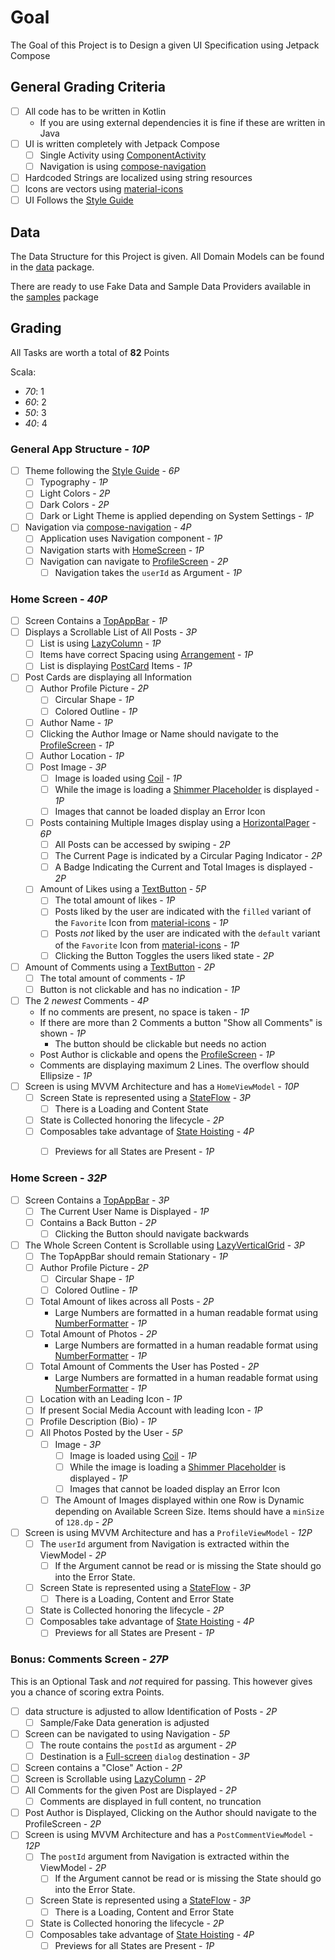 # Goal

The Goal of this Project is to Design a given UI Specification using Jetpack Compose

## General Grading Criteria

- [ ] All code has to be written in Kotlin
    - If you are using external dependencies it is fine if these are written in Java
- [ ] UI is written completely with Jetpack Compose 
    - [ ] Single Activity using [ComponentActivity](https://developer.android.com/reference/androidx/activity/ComponentActivity)
    - [ ] Navigation is using [compose-navigation](https://developer.android.com/jetpack/compose/navigation)
- [ ] Hardcoded Strings are localized using string resources
- [ ] Icons are vectors using [material-icons](https://developer.android.com/reference/kotlin/androidx/compose/material/icons/package-summary)
- [ ] UI Follows the [Style Guide](Styleguide.pdf)

## Data

The Data Structure for this Project is given. All Domain Models can be found in the [data](src/main/java/fhs/mmt/nma/pixie/data/) package.

There are ready to use Fake Data and Sample Data Providers available in the [samples](src/main/java/fhs/mmt/nma/pixie/samples/) package

## Grading

All Tasks are worth a total of **82** Points

Scala:

- *70*: 1
- *60*: 2
- *50*: 3
- *40*: 4

### General App Structure - *10P*

- [ ] Theme following the [Style Guide](Styleguide.pdf) - *6P*
  - [ ] Typography - *1P*
  - [ ] Light Colors - *2P*
  - [ ] Dark Colors - *2P*
  - [ ] Dark or Light Theme is applied depending on System Settings - *1P*
- [ ] Navigation via [compose-navigation](https://developer.android.com/jetpack/compose/navigation) - *4P*
  - [ ] Application uses Navigation component - *1P*
  - [ ] Navigation starts with [HomeScreen](src/main/java/fhs/mmt/nma/pixie/ui/home/HomeScreen.kt) - *1P*
  - [ ] Navigation can navigate to [ProfileScreen](src/main/java/fhs/mmt/nma/pixie/ui/profile/ProfileScreen.kt) - *2P*
    - [ ] Navigation takes the `userId` as Argument - *1P*

### Home Screen - *40P*

- [ ] Screen Contains a [TopAppBar](https://developer.android.com/reference/kotlin/androidx/compose/material3/package-summary#TopAppBar(kotlin.Function0,androidx.compose.ui.Modifier,kotlin.Function0,kotlin.Function1,androidx.compose.foundation.layout.WindowInsets,androidx.compose.material3.TopAppBarColors,androidx.compose.material3.TopAppBarScrollBehavior)) - *1P*
- [ ] Displays a Scrollable List of All Posts - *3P*
  - [ ] List is using [LazyColumn](https://developer.android.com/jetpack/compose/lists) - *1P*
  - [ ] Items have correct Spacing using [Arrangement](https://developer.android.com/jetpack/compose/lists#content-spacing) - *1P*
  - [ ] List is displaying [PostCard](src/main/java/fhs/mmt/nma/pixie/ui/home/PostCard.kt) Items - *1P*
- [ ] Post Cards are displaying all Information
  - [ ] Author Profile Picture - *2P*
    - [ ] Circular Shape - *1P*
    - [ ] Colored Outline - *1P*
  - [ ] Author Name - *1P*
  - [ ] Clicking the Author Image or Name should navigate to the [ProfileScreen](src/main/java/fhs/mmt/nma/pixie/ui/profile/ProfileScreen.kt) - *1P*
  - [ ] Author Location - *1P*
  - [ ] Post Image - *3P*
    - [ ] Image is loaded using [Coil](https://coil-kt.github.io/coil/compose/) - *1P*
    - [ ] While the image is loading a [Shimmer Placeholder](https://google.github.io/accompanist/placeholder/#shimmer) is displayed - *1P*
    - [ ] Images that cannot be loaded display an Error Icon
  - [ ] Posts containing Multiple Images display using a [HorizontalPager](https://developer.android.com/jetpack/compose/layouts/pager) - *6P*
    - [ ] All Posts can be accessed by swiping - *2P*
    - [ ] The Current Page is indicated by a Circular Paging Indicator - *2P*
    - [ ] A Badge Indicating the Current and Total Images is displayed - *2P*
  - [ ] Amount of Likes using a [TextButton](https://developer.android.com/reference/kotlin/androidx/compose/material/package-summary#TextButton(kotlin.Function0,androidx.compose.ui.Modifier,kotlin.Boolean,androidx.compose.foundation.interaction.MutableInteractionSource,androidx.compose.material.ButtonElevation,androidx.compose.ui.graphics.Shape,androidx.compose.foundation.BorderStroke,androidx.compose.material.ButtonColors,androidx.compose.foundation.layout.PaddingValues,kotlin.Function1)) - *5P*
    - [ ] The total amount of likes - *1P*
    - [ ] Posts liked by the user are indicated with the `filled` variant of the `Favorite` Icon from [material-icons](https://developer.android.com/reference/kotlin/androidx/compose/material/icons/package-summary) - *1P*
    - [ ] Posts _not_ liked by the user are indicated with the `default` variant of the `Favorite` Icon from [material-icons](https://developer.android.com/reference/kotlin/androidx/compose/material/icons/package-summary) - *1P*
    - [ ] Clicking the Button Toggles the users liked state - *2P*
- [ ] Amount of Comments using a [TextButton](https://developer.android.com/reference/kotlin/androidx/compose/material/package-summary#TextButton(kotlin.Function0,androidx.compose.ui.Modifier,kotlin.Boolean,androidx.compose.foundation.interaction.MutableInteractionSource,androidx.compose.material.ButtonElevation,androidx.compose.ui.graphics.Shape,androidx.compose.foundation.BorderStroke,androidx.compose.material.ButtonColors,androidx.compose.foundation.layout.PaddingValues,kotlin.Function1)) - *2P*
  - [ ] The total amount of comments - *1P*
  - [ ] Button is not clickable and has no indication - *1P*
- [ ] The 2 _newest_ Comments - *4P*
  - If no comments are present, no space is taken - *1P*
  - If there are more than 2 Comments a button "Show all Comments" is shown - *1P*
    - The button should be clickable but needs no action
  - Post Author is clickable and opens the [ProfileScreen](src/main/java/fhs/mmt/nma/pixie/ui/profile/ProfileScreen.kt) - *1P*
  - Comments are displaying maximum 2 Lines. The overflow should Ellipsize - *1P*
- [ ] Screen is using MVVM Architecture and has a `HomeViewModel` - *10P*
  - [ ] Screen State is represented using a [StateFlow](https://developer.android.com/kotlin/flow/stateflow-and-sharedflow#stateflow) - *3P*
    - [ ] There is a Loading and Content State
  - [ ] State is Collected honoring the lifecycle - *2P*
  - [ ] Composables take advantage of [State Hoisting](https://developer.android.com/jetpack/compose/state#state-hoisting) - *4P*
    - [ ] Previews for all States are Present - *1P*


### Home Screen - *32P*

- [ ] Screen Contains a [TopAppBar](https://developer.android.com/reference/kotlin/androidx/compose/material3/package-summary#TopAppBar(kotlin.Function0,androidx.compose.ui.Modifier,kotlin.Function0,kotlin.Function1,androidx.compose.foundation.layout.WindowInsets,androidx.compose.material3.TopAppBarColors,androidx.compose.material3.TopAppBarScrollBehavior)) - *3P*
  - [ ] The Current User Name is Displayed - *1P*
  - [ ] Contains a Back Button - *2P*
    - [ ] Clicking the Button should navigate backwards
- [ ] The Whole Screen Content is Scrollable using [LazyVerticalGrid](https://developer.android.com/jetpack/compose/lists) - *3P*
  - [ ] The TopAppBar should remain Stationary - *1P*
  - [ ] Author Profile Picture - *2P*
    - [ ] Circular Shape - *1P*
    - [ ] Colored Outline - *1P*
  - [ ] Total Amount of likes across all Posts - *2P*
    - Large Numbers are formatted in a human readable format using [NumberFormatter](https://developer.android.com/reference/android/icu/number/NumberFormatter) - *1P*
  - [ ] Total Amount of Photos - *2P*
    - Large Numbers are formatted in a human readable format using [NumberFormatter](https://developer.android.com/reference/android/icu/number/NumberFormatter) - *1P*
  - [ ] Total Amount of Comments the User has Posted - *2P*
    - Large Numbers are formatted in a human readable format using [NumberFormatter](https://developer.android.com/reference/android/icu/number/NumberFormatter) - *1P*
  - [ ] Location with an Leading Icon - *1P*
  - [ ] If present Social Media Account with leading Icon - *1P*
  - [ ] Profile Description (Bio) - *1P*
  - [ ] All Photos Posted by the User - *5P*
    - [ ] Image - *3P*
      - [ ] Image is loaded using [Coil](https://coil-kt.github.io/coil/compose/) - *1P*
      - [ ] While the image is loading a [Shimmer Placeholder](https://google.github.io/accompanist/placeholder/#shimmer) is displayed - *1P*
      - [ ] Images that cannot be loaded display an Error Icon
    - [ ] The Amount of Images displayed within one Row is Dynamic depending on Available Screen Size. Items should have a `minSize` of `128.dp` - *2P*
- [ ] Screen is using MVVM Architecture and has a `ProfileViewModel` - *12P*
  - [ ] The `userId` argument from Navigation is extracted within the ViewModel - *2P*
    - [ ] If the Argument cannot be read or is missing the State should go into the Error State.
  - [ ] Screen State is represented using a [StateFlow](https://developer.android.com/kotlin/flow/stateflow-and-sharedflow#stateflow) - *3P*
    - [ ] There is a Loading, Content and Error State
  - [ ] State is Collected honoring the lifecycle - *2P*
  - [ ] Composables take advantage of [State Hoisting](https://developer.android.com/jetpack/compose/state#state-hoisting) - *4P*
    - [ ] Previews for all States are Present - *1P*

### Bonus: Comments Screen - *27P*

This is an Optional Task and _not_ required for passing. This however gives you a chance of scoring extra Points.

- [ ] data structure is adjusted to allow Identification of Posts - *2P*
  - [ ] Sample/Fake Data generation is adjusted
- [ ] Screen can be navigated to using Navigation - *5P*
  - [ ] The route contains the `postId` as argument - *2P*
  - [ ] Destination is a [Full-screen](https://m3.material.io/components/dialogs/specs) `dialog` destination - *3P* 
- [ ] Screen contains a "Close" Action - *2P*
- [ ] Screen is Scrollable using [LazyColumn](https://developer.android.com/jetpack/compose/lists) - *2P*
- [ ] All Comments for the given Post are Displayed - *2P*
  - [ ] Comments are displayed in full content, no truncation
- [ ] Post Author is Displayed, Clicking on the Author should navigate to the ProfileScreen - *2P*
- [ ] Screen is using MVVM Architecture and has a `PostCommentViewModel` - *12P*
  - [ ] The `postId` argument from Navigation is extracted within the ViewModel - *2P*
    - [ ] If the Argument cannot be read or is missing the State should go into the Error State.
  - [ ] Screen State is represented using a [StateFlow](https://developer.android.com/kotlin/flow/stateflow-and-sharedflow#stateflow) - *3P*
    - [ ] There is a Loading, Content and Error State
  - [ ] State is Collected honoring the lifecycle - *2P*
  - [ ] Composables take advantage of [State Hoisting](https://developer.android.com/jetpack/compose/state#state-hoisting) - *4P*
    - [ ] Previews for all States are Present - *1P*
